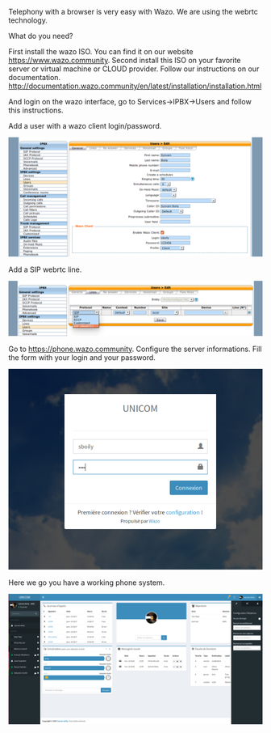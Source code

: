 Telephony with a browser is very easy with Wazo. We are using the webrtc technology.

What do you need?

First install the wazo ISO. You can find it on our website https://www.wazo.community.
Second install this ISO on your favorite server or virtual machine or CLOUD provider. Follow our instructions on our documentation. http://documentation.wazo.community/en/latest/installation/installation.html

And login on the wazo interface, go to Services->IPBX->Users and follow this instructions.

Add a user with a wazo client login/password.

![user](/img/1.png?raw=true "User")

Add a SIP webrtc line.

![line](/img/2.png?raw=true "Line")

Go to https://phone.wazo.community. Configure the server informations. Fill the form with your login and your password.

![unicom login](/img/3.png?raw=true "Login")

Here we go you have a working phone system.

![unicom main](/img/4.png?raw=true "Main page")
